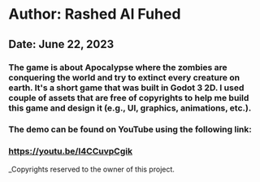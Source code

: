 # Author: Rashed Al Fuhed
## Date: June 22, 2023

### The game is about Apocalypse where the zombies are conquering the world and try to extinct every creature on earth. It's a short game that was built in Godot 3 2D. I used couple of assets that are free of copyrights to help me build this game and design it (e.g., UI, graphics, animations, etc.).

### The demo can be found on YouTube using the following link: 

### https://youtu.be/I4CCuvpCgik



_Copyrights reserved to the owner of this project.
